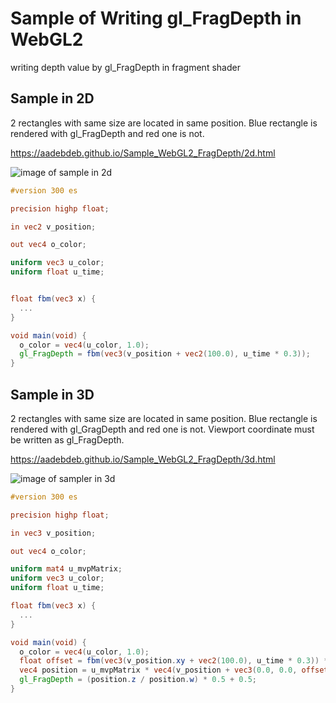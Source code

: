 # Sample of Writing gl_FragDepth in WebGL2

writing depth value by gl_FragDepth in fragment shader

## Sample in 2D

2 rectangles with same size are located in same position.
Blue rectangle is rendered with gl_FragDepth and red one is not.

https://aadebdeb.github.io/Sample_WebGL2_FragDepth/2d.html

![image of sample in 2d](https://user-images.githubusercontent.com/10070637/56092068-35d8ad80-5ef2-11e9-90e6-094f2a3f1693.png)

```glsl
#version 300 es

precision highp float;

in vec2 v_position;

out vec4 o_color;

uniform vec3 u_color;
uniform float u_time;


float fbm(vec3 x) {
  ...
}

void main(void) {
  o_color = vec4(u_color, 1.0);
  gl_FragDepth = fbm(vec3(v_position + vec2(100.0), u_time * 0.3));
}
```

## Sample in 3D

2 rectangles with same size are located in same position.
Blue rectangle is rendered with gl_GragDepth and red one is not.
Viewport coordinate must be written as gl_FragDepth.

https://aadebdeb.github.io/Sample_WebGL2_FragDepth/3d.html

![image of sampler in 3d](https://user-images.githubusercontent.com/10070637/56092072-3e30e880-5ef2-11e9-8688-0fdb78760480.png)

```glsl
#version 300 es

precision highp float;

in vec3 v_position;

out vec4 o_color;

uniform mat4 u_mvpMatrix;
uniform vec3 u_color;
uniform float u_time;

float fbm(vec3 x) {
  ... 
}

void main(void) {
  o_color = vec4(u_color, 1.0);
  float offset = fbm(vec3(v_position.xy + vec2(100.0), u_time * 0.3)) * 2.0 - 1.0;
  vec4 position = u_mvpMatrix * vec4(v_position + vec3(0.0, 0.0, offset), 1.0);
  gl_FragDepth = (position.z / position.w) * 0.5 + 0.5;
}
```